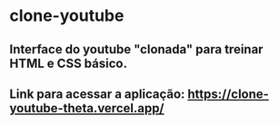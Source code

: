 # clone-youtube
## Interface do youtube "clonada" para treinar HTML e CSS básico.

## Link para acessar a aplicação: https://clone-youtube-theta.vercel.app/
